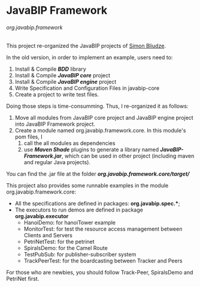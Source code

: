 # JavaBIP Framework
###### org.javabip.framework

This project re-organized the JavaBIP projects of [Simon Bliudze](https://github.com/sbliudze "Named link title").

In the old version, in order to implement an example, users need to:
1. Install & Compile ___BDD___ library
2. Install & Compile ___JavaBIP core___ project
3. Install & Compile ___JavaBIP engine___ project
4. Write Specification and Configuration Files in javabip-core
5. Create a project to write test files.

Doing those steps is time-consumming. Thus, I re-organized it as follows:
1. Move all modules from JavaBIP core project and JavaBIP engine project into JavaBIP Framework project.
2. Create a module named org.javabip.framework.core. In this module's pom files, I
	1. call the all modules as dependencies
	2. use ___Maven Shade___ plugins to generate a library named ___JavaBIP-Framework.jar___, which can be used in other project (including maven and regular Java projects).

You can find the .jar file at the folder ___org.javabip.framework.core/target/___


This project also provides some runnable examples in the module org.javabip.framework.core:
* All the specifications are defined in packages: __org.javabip.spec.*__;
* The executors to run demos are defined in package __org.javabip.executor__
	* HanoiDemo: for hanoiTower example
	* MonitorTest: for test the resource access management between Clients and Servers
	* PetriNetTest: for the petrinet
	* SpiralsDemo: for the Camel Route
	* TestPubSub: for publisher-subscriber system
	* TrackPeerTest: for the boardcasting between Tracker and Peers

For those who are newbies, you should follow Track-Peer, SpiralsDemo and PetriNet first.